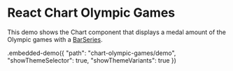 # React Chart Olympic Games
This demo shows the Chart component that displays a medal amount of the Olympic games with a [BarSeries](https://devexpress.github.io/devextreme-reactive/react/chart/docs/reference/bar-series/).

.embedded-demo({ "path": "chart-olympic-games/demo", "showThemeSelector": true, "showThemeVariants": true })
